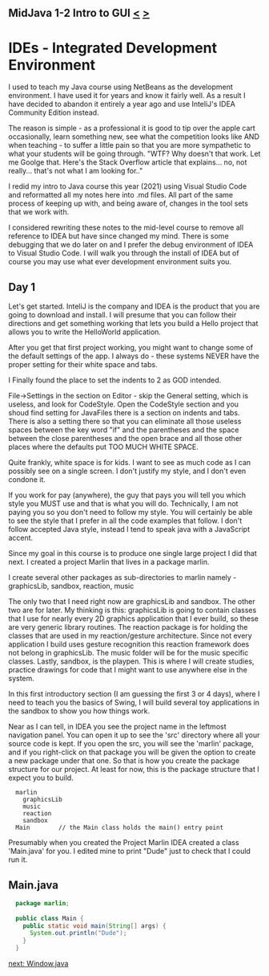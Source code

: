 ## MidJava 1-2 Intro to GUI [&LT;](MJ0101.md) [&GT;](MJ0103.md)

# IDEs - Integrated Development Environment
I used to teach my Java course using NetBeans as the development environment. I have used it for years and know it fairly well. As a result I have decided to abandon it entirely a year ago and use InteliJ's IDEA Community Edition instead.

The reason is simple - as a professional it is good to tip over the apple cart occasionally, learn something new, see what the competition looks like AND when teaching - to suffer a little pain so that you are more sympathetic to what your students will be going through. "WTF? Why doesn't that work. Let me Goolge that. Here's the Stack Overflow article that explains... no, not really... that's not what I am looking for.." 

I redid my intro to Java course this year (2021) using Visual Studio Code and reformatted all my notes here into .md files. All part of the same process of keeping up with, and being aware of, changes in the tool sets that we work with.

I considered rewriting these notes to the mid-level course to remove all reference to IDEA but have since changed my mind. There is some debugging that we do later on and I prefer the debug environment of IDEA to Visual Studio Code. I will walk you through the install of IDEA but of course you may use what ever development environment suits you.

## Day 1
Let's get started. InteliJ is the company and IDEA is the product that you are going to download and install. I will presume that you can follow their directions and get something working that lets you build a Hello project that allows you to write the HelloWorld application.

After you get that first project working, you might want to change some of the default settings of the app. I always do - these systems NEVER have the proper setting for their white space and tabs. 

I Finally found the place to set the indents to 2 as GOD intended. 

File->Settings in the section on Editor - skip the General setting, which is useless, and look for CodeStyle. Open the CodeStyle section and you shoud find setting for JavaFiles there is a section on indents and tabs. There is also a setting there so that you can eliminate all those useless spaces between the key word "if" and the parentheses and the space between the close parentheses and the open brace and all those other places where the defaults put TOO MUCH WHITE SPACE.

Quite frankly, white space is for kids. I want to see as much code as I can possibly see on a single screen. I don't justify my style, and I don't even condone it. 

If you work for pay (anywhere), the guy that pays you will tell you which style you MUST use and that is what you will do. Technically, I am not paying you so you don't need to follow my style. You will certainly be able to see the style that I prefer in all the code examples that follow. I don't follow accepted Java style, instead I tend to speak java with a JavaScript accent.

Since my goal in this course is to produce one single large project I did that next. I created a project Marlin that lives in a package marlin.

I create several other packages as sub-directories to marlin namely - graphicsLib, sandbox, reaction, music

The only two that I need right now are graphicsLib and sandbox. The other two are for later. My thinking is this: graphicsLib is going to contain classes that I use for nearly every 2D graphics application that I ever build, so these are very generic library routines. The reaction package is for holding the classes that are used in my reaction/gesture architecture. Since not every application I build uses gesture recognition this reaction framework does not belong in graphicsLib. The music folder will be for the music specific classes. Lastly, sandbox, is the playpen. This is where I will create studies, practice drawings for code that I might want to use anywhere else in the system.

In this first introductory section (I am guessing the first 3 or 4 days), where I need to teach you the basics of Swing, I will build several toy applications in the sandbox to show you how things work. 

Near as I can tell, in IDEA you see the project name in the leftmost navigation panel. You can open it up to see the 'src' directory where all your source code is kept. If you open the src, you will see the 'marlin' package, and if you right-click on that package you will be given the option to create a new package under that one. So that is how you create the package structure for our project. At least for now, this is the package structure that I expect you to build.

```text
  marlin
    graphicsLib
    music
    reaction
    sandbox
  Main        // the Main class holds the main() entry point
```

Presumably when you created the Project Marlin IDEA created a class 'Main.java' for you. I edited mine to print "Dude" just to check that I could run it.

## Main.java

```java    
  package marlin;
  
  public class Main {  
    public static void main(String[] args) {
      System.out.println("Dude");
    }
  }
```

[next: Window.java](MJ0103.md)